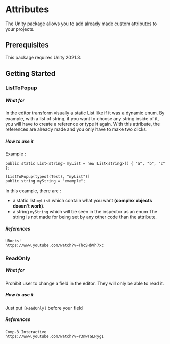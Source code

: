 # Attributes
The Unity package allows you to add already made custom attributes to your projects.

## Prerequisites
This package requires Unity 2021.3.

## Getting Started
### ListToPopup
##### What for
In the editor transform visually a static List like if it was a dynamic enum.
By example, with a list of string, if you want to choose any string inside of it, you will have to create a reference or type it again. With this attribute, the references are already made and you only have to make two clicks.

##### How to use it
Example :

    public static List<string> myList = new List<string>() { "a", "b", "c" };

    [ListToPopup(typeof(Test), "myList")]
    public string myString = "example";
    
In this example, there are :
- a static list ```myList``` which contain what you want **(complex objects doesn't work)**.
- a string ```myString``` which will be seen in the inspector as an enum
    The string is not made for being set by any other code than the attribute.

##### References
    URocks!
    https://www.youtube.com/watch?v=ThcSHbVh7xc

### ReadOnly
##### What for
Prohibit user to change a field in the editor. They will only be able to read it.

##### How to use it
Just put ```[ReadOnly]``` before your field

##### References
    Comp-3 Interactive
    https://www.youtube.com/watch?v=r3nwTGLHygI